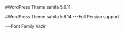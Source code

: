 #WordPress Theme sahifa 5.6.11

#WordPress Theme sahifa 5.6.14
---Full Persian support

---Font Family  Vazir
